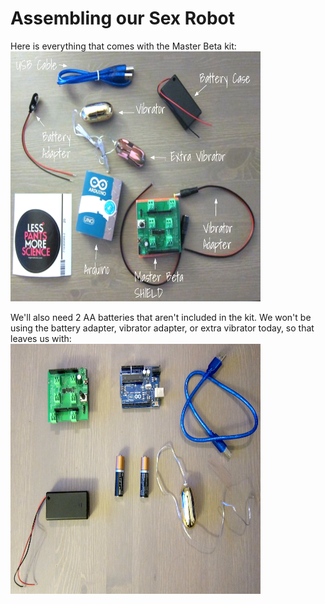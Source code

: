 # Assembling our Sex Robot
Here is everything that comes with the Master Beta kit:<br>
<img src="everything.png" width=400 height=400>

We'll also need 2 AA batteries that aren't included in the kit. We won't be using the battery adapter, vibrator adapter, or extra vibrator today, so that leaves us with:<br>
<img src="step1.png" width=400 height=400>